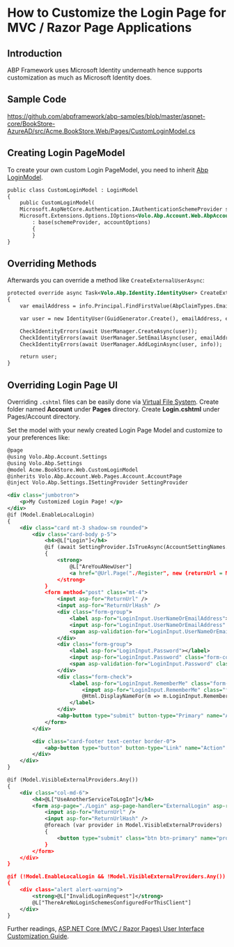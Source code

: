 # How to Customize the Login Page for MVC / Razor Page Applications

## Introduction

ABP Framework uses Microsoft Identity underneath hence supports customization as much as Microsoft Identity does.



## Sample Code

https://github.com/abpframework/abp-samples/blob/master/aspnet-core/BookStore-AzureAD/src/Acme.BookStore.Web/Pages/CustomLoginModel.cs



## Creating Login PageModel

To create your own custom Login PageModel, you need to inherit [Abp LoginModel](https://github.com/abpframework/abp/blob/037ef9abe024c03c1f89ab6c933710bcfe3f5c93/modules/account/src/Volo.Abp.Account.Web/Pages/Account/Login.cshtml.cs).

````xml
public class CustomLoginModel : LoginModel
{
    public CustomLoginModel(
    Microsoft.AspNetCore.Authentication.IAuthenticationSchemeProvider schemeProvider,
    Microsoft.Extensions.Options.IOptions<Volo.Abp.Account.Web.AbpAccountOptions> accountOptions)
        : base(schemeProvider, accountOptions)
        {
        }
}
````



## Overriding Methods

Afterwards you can override a method like `CreateExternalUserAsync`:

````xml
protected override async Task<Volo.Abp.Identity.IdentityUser> CreateExternalUserAsync(ExternalLoginInfo info)
{
    var emailAddress = info.Principal.FindFirstValue(AbpClaimTypes.Email);

    var user = new IdentityUser(GuidGenerator.Create(), emailAddress, emailAddress, CurrentTenant.Id);

    CheckIdentityErrors(await UserManager.CreateAsync(user));
    CheckIdentityErrors(await UserManager.SetEmailAsync(user, emailAddress));
    CheckIdentityErrors(await UserManager.AddLoginAsync(user, info));

    return user;
}
````



## Overriding Login Page UI

Overriding `.cshtml` files can be easily done via [Virtual File System](https://docs.abp.io/en/abp/latest/Virtual-File-System). Create folder named **Account** under **Pages** directory. Create **Login.cshtml** under Pages/Account directory. 

Set the model with your newly created Login Page Model and customize to your preferences like:

````xml
@page
@using Volo.Abp.Account.Settings
@using Volo.Abp.Settings
@model Acme.BookStore.Web.CustomLoginModel
@inherits Volo.Abp.Account.Web.Pages.Account.AccountPage
@inject Volo.Abp.Settings.ISettingProvider SettingProvider

<div class="jumbotron">
    <p>My Customized Login Page! </p>
</div>
@if (Model.EnableLocalLogin)
{
    <div class="card mt-3 shadow-sm rounded">
        <div class="card-body p-5">
            <h4>@L["Login"]</h4>
            @if (await SettingProvider.IsTrueAsync(AccountSettingNames.IsSelfRegistrationEnabled))
            {
                <strong>
                    @L["AreYouANewUser"]
                    <a href="@Url.Page("./Register", new {returnUrl = Model.ReturnUrl, returnUrlHash = Model.ReturnUrlHash})" class="text-decoration-none">@L["Register"]</a>
                </strong>
            }
            <form method="post" class="mt-4">
                <input asp-for="ReturnUrl" />
                <input asp-for="ReturnUrlHash" />
                <div class="form-group">
                    <label asp-for="LoginInput.UserNameOrEmailAddress"></label>
                    <input asp-for="LoginInput.UserNameOrEmailAddress" class="form-control" />
                    <span asp-validation-for="LoginInput.UserNameOrEmailAddress" class="text-danger"></span>
                </div>
                <div class="form-group">
                    <label asp-for="LoginInput.Password"></label>
                    <input asp-for="LoginInput.Password" class="form-control" />
                    <span asp-validation-for="LoginInput.Password" class="text-danger"></span>
                </div>
                <div class="form-check">
                    <label asp-for="LoginInput.RememberMe" class="form-check-label">
                        <input asp-for="LoginInput.RememberMe" class="form-check-input" />
                        @Html.DisplayNameFor(m => m.LoginInput.RememberMe)
                    </label>
                </div>
                <abp-button type="submit" button-type="Primary" name="Action" value="Login" class="btn-block btn-lg mt-3">@L["Login"]</abp-button>
            </form>
        </div>

        <div class="card-footer text-center border-0">
            <abp-button type="button" button-type="Link" name="Action" value="Cancel" class="px-2 py-0">@L["Cancel"]</abp-button> @* TODO: Only show if identity server is used *@
        </div>
    </div>
}

@if (Model.VisibleExternalProviders.Any())
{
    <div class="col-md-6">
        <h4>@L["UseAnotherServiceToLogIn"]</h4>
        <form asp-page="./Login" asp-page-handler="ExternalLogin" asp-route-returnUrl="@Model.ReturnUrl" asp-route-returnUrlHash="@Model.ReturnUrlHash" method="post">
            <input asp-for="ReturnUrl" />
            <input asp-for="ReturnUrlHash" />
            @foreach (var provider in Model.VisibleExternalProviders)
            {
                <button type="submit" class="btn btn-primary" name="provider" value="@provider.AuthenticationScheme" title="@L["GivenTenantIsNotAvailable", provider.DisplayName]">@provider.DisplayName</button>
            }
        </form>
    </div>
}

@if (!Model.EnableLocalLogin && !Model.VisibleExternalProviders.Any())
{
    <div class="alert alert-warning">
        <strong>@L["InvalidLoginRequest"]</strong>
        @L["ThereAreNoLoginSchemesConfiguredForThisClient"]
    </div>
}
````

Further readings, [ASP.NET Core (MVC / Razor Pages) User Interface Customization Guide](https://docs.abp.io/en/abp/latest/UI/AspNetCore/Customization-User-Interface#asp-net-core-mvc-razor-pages-user-interface-customization-guide).